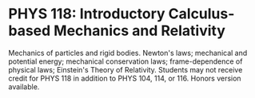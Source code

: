 # PHYS 118: Introductory Calculus-based Mechanics and Relativity

Mechanics of particles and rigid bodies. Newton's laws; mechanical and potential energy; mechanical conservation laws; frame-dependence of physical laws; Einstein's Theory of Relativity. Students may not receive credit for PHYS 118 in addition to PHYS 104, 114, or 116. Honors version available.